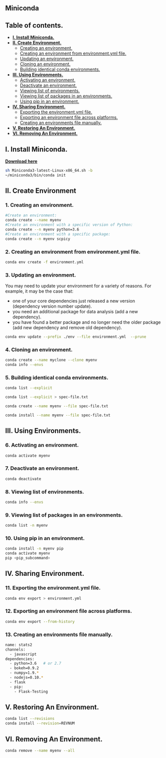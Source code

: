 ## Miniconda 

## Table of contents.
- **[I. Install Miniconda.](https://github.com/CuteBoiz/Ubuntu_Installation/blob/master/conda.md#i-install-miniconda)**
- **[II. Create Environment.](https://github.com/CuteBoiz/Ubuntu_Installation/blob/master/conda.md#ii-create-environment)**
    - [Creating an environment.](https://github.com/CuteBoiz/Ubuntu_Installation/blob/master/conda.md#1-creating-an-environment)
    - [Creating an environment from environment.yml file.](https://github.com/CuteBoiz/Ubuntu_Installation/blob/master/conda.md#2-creating-an-environment-from-environmentyml-file)
    - [Updating an environment.](https://github.com/CuteBoiz/Ubuntu_Installation/blob/master/conda.md#3-updating-an-environment)
    - [Cloning an environment.](https://github.com/CuteBoiz/Ubuntu_Installation/blob/master/conda.md#4-cloning-an-environment)
    - [Building identical conda environments.](https://github.com/CuteBoiz/Ubuntu_Installation/blob/master/conda.md#5-building-identical-conda-environments)
- **[III. Using Environments.](https://github.com/CuteBoiz/Ubuntu_Installation/blob/master/conda.md#iii-using-environments)**
    - [Activating an environment.](https://github.com/CuteBoiz/Ubuntu_Installation/blob/master/conda.md#6-activating-an-environment)
    - [Deactivate an environment.](https://github.com/CuteBoiz/Ubuntu_Installation/blob/master/conda.md#7-deactivate-an-environment)
    - [Viewing list of environments.](https://github.com/CuteBoiz/Ubuntu_Installation/blob/master/conda.md#8-viewing-list-of-environments)
    - [Viewing list of packages in an environments.](https://github.com/CuteBoiz/Ubuntu_Installation/blob/master/conda.md#9-viewing-list-of-packages-in-an-environments)
    - [Using pip in an environment.](https://github.com/CuteBoiz/Ubuntu_Installation/blob/master/conda.md#10-using-pip-in-an-environment)
- **[IV. Sharing Environment.](https://github.com/CuteBoiz/Ubuntu_Installation/blob/master/conda.md#iv-sharing-environment)**
    - [Exporting the environment.yml file.](https://github.com/CuteBoiz/Ubuntu_Installation/blob/master/conda.md#11-exporting-the-environmentyml-file)
    - [Exporting an environment file across platforms.](https://github.com/CuteBoiz/Ubuntu_Installation/blob/master/conda.md#12-exporting-an-environment-file-across-platforms)
    - [Creating an environments file manually.](https://github.com/CuteBoiz/Ubuntu_Installation/blob/master/conda.md#13-creating-an-environments-file-manually)
- **[V. Restoring An Environment.](https://github.com/CuteBoiz/Ubuntu_Installation/blob/master/conda.md#v-restoring-an-environment)**
- **[VI. Removing An Environment.](https://github.com/CuteBoiz/Ubuntu_Installation/blob/master/conda.md#vi-removing-an-environment)**


## I. Install Miniconda.

**[Download here](https://conda.io/en/latest/miniconda.html)**

```sh
sh Miniconda3-latest-Linux-x86_64.sh -b
~/miniconda3/bin/conda init
```

## II. Create Environment

### 1. Creating an environment.

```sh
#Create an environment:
conda create --name myenv
#Create an environment with a specific version of Python:
conda create --n myenv python=3.6
#Create an environment with a specific package:
conda create --n myenv scpicy
```

### 2. Creating an environment from environment.yml file.

```sh
conda env create -f environment.yml
```

### 3. Updating an environment.

You may need to update your environment for a variety of reasons. For example, it may be the case that:

- one of your core dependencies just released a new version (dependency version number update).  
- you need an additional package for data analysis (add a new dependency).  
- you have found a better package and no longer need the older package (add new dependency and remove old dependency).  

```sh
conda env update --prefix ./env --file environment.yml  --prune
```

### 4. Cloning an environment.

```sh
conda create --name myclone --clone myenv
conda info --envs
```

### 5. Building identical conda environments.

```sh
conda list --explicit

conda list --explicit > spec-file.txt

conda create --name myenv --file spec-file.txt

conda install --name myenv --file spec-file.txt
```

## III. Using Environments.

### 6. Activating an environment.

```sh
conda activate myenv
```

### 7. Deactivate an environment.

```sh
conda deactivate
```

### 8. Viewing list of environments.

```sh
conda info --envs
```

### 9. Viewing list of packages in an environments.

```sh
conda list -n myenv
```

### 10. Using pip in an environment.

```sh
conda install -n myenv pip
conda activate myenv
pip <pip_subcommand>
```

## IV. Sharing Environment.

### 11. Exporting the environment.yml file.

```sh
conda env export > environment.yml
```

### 12. Exporting an environment file across platforms.

```sh
conda env export --from-history
```

### 13. Creating an environments file manually.

```sh
name: stats2
channels:
  - javascript
dependencies:
  - python=3.6   # or 2.7
  - bokeh=0.9.2
  - numpy=1.9.*
  - nodejs=0.10.*
  - flask
  - pip:
    - Flask-Testing
```

## V. Restoring An Environment.

```sh
conda list --revisions
conda install --revision=REVNUM
```

## VI. Removing An Environment. 

```sh
conda remove --name myenv --all
```
